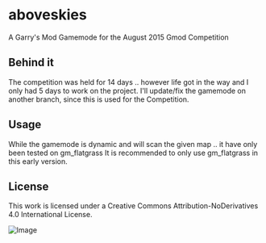 # aboveskies
A Garry's Mod Gamemode for the August 2015 Gmod Competition

## Behind it
The competition was held for 14 days .. however life got in the way and I only had 5 days to work on the project.
I'll update/fix the gamemode on another branch, since this is used for the Competition.

## Usage
While the gamemode is dynamic and will scan the given map .. it have only been tested on gm_flatgrass
It is recommended to only use gm_flatgrass in this early version.

## License
This work is licensed under a Creative Commons Attribution-NoDerivatives 4.0 International License.

![Image](https://i.creativecommons.org/l/by-nd/4.0/88x31.png)
